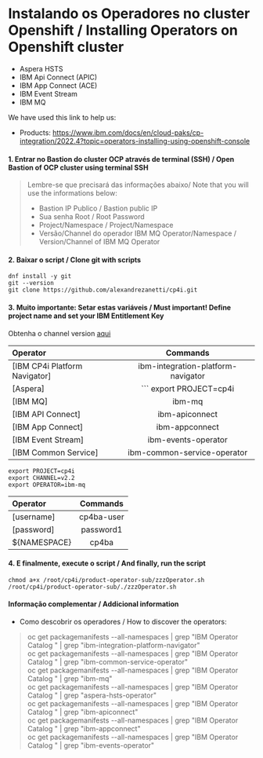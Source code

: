 # Instalando os Operadores no cluster Openshift / Installing Operators on Openshift cluster
- Aspera HSTS
- IBM Api Connect (APIC)
- IBM App Connect (ACE)
- IBM Event Stream 
- IBM MQ

We have used this link to help us: 
- Products: https://www.ibm.com/docs/en/cloud-paks/cp-integration/2022.4?topic=operators-installing-using-openshift-console

#### 1. Entrar no Bastion do cluster OCP através de terminal (SSH) / Open Bastion of OCP cluster using terminal SSH
> Lembre-se que precisará das informações abaixo/ Note that you will use the informations below:<br>
> - Bastion IP Publico / Bastion public IP<br>
> - Sua senha Root / Root Password<br>
> - Project/Namespace / Project/Namespace<br>
> - Versão/Channel do operador IBM MQ Operator/Namespace / Version/Channel of IBM MQ Operator

#### 2. Baixar o script / Clone git with scripts
```
dnf install -y git
git --version
git clone https://github.com/alexandrezanetti/cp4i.git
```

#### 3. Muito importante: Setar estas variáveis / Must important! Define project name and set your IBM Entitlement Key
Obtenha o channel version [aqui](https://www.ibm.com/docs/en/cloud-paks/cp-integration/2022.4?topic=reference-operator-channel-versions-this-release)

|Operator|Commands|
|:---------------|:----------:|
|[IBM CP4i Platform Navigator]|ibm-integration-platform-navigator|
|[Aspera]|``` export PROJECT=cp4i | export CHANNEL=v2.2 | export OPERATOR=aspera-hsts-operator ```|
|[IBM MQ]|ibm-mq|
|[IBM API Connect]|ibm-apiconnect|
|[IBM App Connect]|ibm-appconnect|
|[IBM Event Stream]|ibm-events-operator|
|[IBM Common Service]|ibm-common-service-operator|

```
export PROJECT=cp4i
export CHANNEL=v2.2
export OPERATOR=ibm-mq

```
|Operator|Commands|
|:---------------|:----------:|
|[username]|cp4ba-user|
|[password]|password1|
|${NAMESPACE}|cp4ba|

#### 4. E finalmente, execute o script / And finally, run the script
```
chmod a+x /root/cp4i/product-operator-sub/zzzOperator.sh
/root/cp4i/product-operator-sub/./zzzOperator.sh
```

#### Informação complementar / Addicional information
- Como descobrir os operadores / How to discover the operators:
> oc get packagemanifests --all-namespaces | grep "IBM Operator Catalog " | grep "ibm-integration-platform-navigator"<br>
> oc get packagemanifests --all-namespaces | grep "IBM Operator Catalog " | grep "ibm-common-service-operator"<br>
> oc get packagemanifests --all-namespaces | grep "IBM Operator Catalog " | grep "ibm-mq"<br>
> oc get packagemanifests --all-namespaces | grep "IBM Operator Catalog " | grep "aspera-hsts-operator"<br>
> oc get packagemanifests --all-namespaces | grep "IBM Operator Catalog " | grep "ibm-apiconnect"<br>
> oc get packagemanifests --all-namespaces | grep "IBM Operator Catalog " | grep "ibm-appconnect"<br>
> oc get packagemanifests --all-namespaces | grep "IBM Operator Catalog " | grep "ibm-events-operator"
